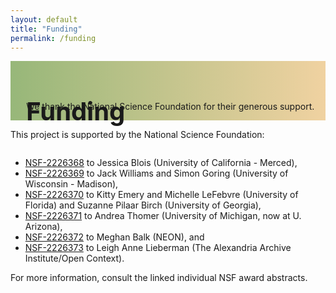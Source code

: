 ```yaml
---
layout: default
title: "Funding"
permalink: /funding
---
```


<div class="text-block-right" style="display:grid;grid-template-columns:repeat(auto-fit, minmax(200px, 1fr));background-image:linear-gradient(to left, #f0d2a1, #97b779);padding:0;margin-right:0;width:100%;" id="headingblock">
    <div class="text-block-right" style="display:grid;grid-template-rows:40px auto;background-color:transparent;padding-left:5%;align-content:center;width:95%;" id="heading-left">
      <h1 style="font-size:40px;height:40px;align-self:start;">Funding</h1>
      <p style="align-self:start;padding-top:10px;" id="describe">We thank the National Science Foundation for their generous support.</p>
    </div>
    <!-- <div class="text-block-right" style="background-color:transparent;padding-left:0;float:right;justify-self:end;max-width:460px; margin-right:5%; margin-left: 5%; width: 90%;" id="heading-image">
      <figure id="stakes">
        <img src="./images/team.jpg" alt="Stakeholders" style="width=100%;">
        <figcaption>Members of the Ethical FAIROS RCN at the first annual symposium, on the premises of the Biosphere 2, in Arizona, May 2023. Photo: Kitty Emery.</figcaption>
      </figure>
    </div> -->
  </div>


<div class="text-block-right" style="padding:0;margin:0;width:100%;display:grid;grid-template-rows: auto;">
 
 <p>This project is supported by the National Science Foundation: 
  <ul>
   <li><a href="https://www.nsf.gov/awardsearch/showAward?AWD_ID=2226368&HistoricalAwards=false">NSF-2226368</a> to Jessica Blois (University of California - Merced), </li>
   <li><a href="https://www.nsf.gov/awardsearch/showAward?AWD_ID=2226369&HistoricalAwards=false">NSF-2226369</a> to Jack Williams and Simon Goring (University of Wisconsin - Madison),</li> 
   <li><a href="https://www.nsf.gov/awardsearch/showAward?AWD_ID=2226370&HistoricalAwards=false">NSF-2226370</a> to Kitty Emery and Michelle LeFebvre (University of Florida) and Suzanne Pilaar Birch (University of Georgia),</li>
   <li><a href="https://www.nsf.gov/awardsearch/showAward?AWD_ID=2226371&HistoricalAwards=false">NSF-2226371</a> to Andrea Thomer (University of Michigan, now at U. Arizona),</li>
   <li><a href="https://www.nsf.gov/awardsearch/showAward?AWD_ID=2226372&HistoricalAwards=false">NSF-2226372</a> to Meghan Balk (NEON), and </li>
   <li><a href="https://www.nsf.gov/awardsearch/showAward?AWD_ID=2226373&HistoricalAwards=false">NSF-2226373</a> to Leigh Anne Lieberman (The Alexandria Archive Institute/Open Context).</li></ul> 
   For more information, consult the linked individual NSF award abstracts. </p>

</div>






